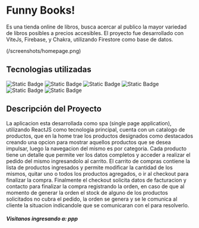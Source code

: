 # Funny Books!

Es una tienda online de libros, busca acercar al publico la mayor variedad de libros posibles a precios accesibles.
El proyecto fue desarrollado con ViteJs, Firebase, y Chakra, utilizando Firestore como base de datos.

(/screenshots/homepage.png)

## Tecnologias utilizadas
![Static Badge](https://img.shields.io/badge/ReactJS%20-%201234?style=plastic&logo=react&logoColor=ffffff&labelColor=%2361DAFB&color=%2361DAFB) ![Static Badge](https://img.shields.io/badge/FireStore%20-%201234?style=plastic&logo=firebase&logoColor=ffffff&labelColor=%2361DAFB&color=%2361DAFB) ![Static Badge](https://img.shields.io/badge/Chakra%20UI%20-%201234?style=plastic&logo=chakraui&logoColor=ffffff&labelColor=%2361DAFB&color=%2361DAFB) ![Static Badge](https://img.shields.io/badge/Vite%20-%201234?style=plastic&logo=vite&logoColor=ffffff&labelColor=%2361DAFB&color=%2361DAFB) ![Static Badge](https://img.shields.io/badge/React%20Router-%201234?style=plastic&logo=reactrouter&logoColor=ffffff&labelColor=%2361DAFB&color=%2361DAFB) ![Static Badge](https://img.shields.io/badge/Sweet%20Alert%202-%201234?style=plastic&logoColor=ffffff&labelColor=%2361DAFB&color=%2361DAFB)

## Descripción del Proyecto

La aplicacion esta desarrollada como spa (single page application), utilizando ReactJS como tecnologia principal, cuenta con un catalogo de productos, que en la home trae los productos designados como destacados creando una opcion para mostrar aquellos productos que se desea impulsar, luego la navegacion del mismo es por categoria.
Cada producto tiene un detalle que permite ver los datos completos y acceder a realizar el pedido del mismo ingresandolo al carrito.
El carrito de compras contiene la lista de productos ingresados y permite modificar la cantidad de los mismos, quitar uno o todos los productos agregados, o ir al checkout para finalizar la compra.
Finalmente el checkout solicita datos de facturacion y contacto para finalizar la compra registrando la orden, en caso de que al momento de generar la orden el stock de alguno de los productos solicitados no cubra el pedido, la orden se genera y se le comunica al cliente la situacion indicandole que se comunicaran con el para resolverlo.

##### Visitanos ingresando a: ppp 
